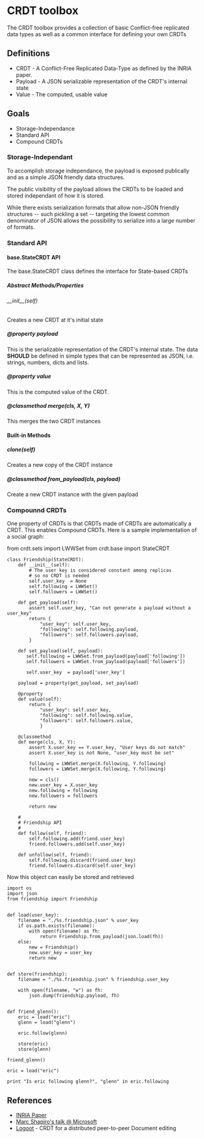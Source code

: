 # CRDT toolbox

The CRDT toolbox provides a collection of basic Conflict-free
replicated data types as well as a common interface for defining your
own CRDTs

## Definitions
* CRDT - A Conflict-Free Replicated Data-Type as defined by the INRIA paper.
* Payload - A JSON serializable representation of the CRDT's internal state
* Value - The computed, usable value

## Goals

* Storage-Independance
* Standard API
* Compound CRDTs

### Storage-Independant
To accomplish storage independance, the payload is exposed publically and as a simple JSON friendly data structures.

The public visibility of the payload allows the CRDTs to be loaded and stored independant of how it is stored.

While there exists serialization formats that allow non-JSON friendly structures -- such pickling a set -- targeting the lowest common denominator of JSON allows the possibility to serialize into a large number of formats.

### Standard API

#### base.StateCRDT API

The base.StateCRDT class defines the interface for State-based CRDTs

##### Abstract Methods/Properties

###### \_\_init\_\_(self)

Creates a new CRDT at it's initial state

##### @property payload
This is the serializable representation of the CRDT's internal state.  The data **SHOULD** be defined in simple types that can be represented as JSON, i.e. strings, numbers, dicts and lists.
 
##### @property value
This is the computed value of the CRDT.

##### @classmethod merge(cls, X, Y)
This merges the two CRDT instances

#### Built-in Methods

##### clone(self)
Creates a new copy of the CRDT instance

##### @classmethod from_payload(cls, payload)
Create a new CRDT instance with the given payload


### Compounnd CRDTs
One property of CRDTs is that CRDTs made of CRDTs are automatically a CRDT.  This enables Compound CRDTs.  Here is a sample implementation of a social graph:

from crdt.sets import LWWSet
    from crdt.base import StateCRDT
    
    
    class Friendship(StateCRDT):
        def __init__(self):
            # The user key is considered constant among replicas
            # so no CRDT is needed
            self.user_key  = None
            self.following = LWWSet()
            self.followers = LWWSet()
    
        def get_payload(self):
            assert self.user_key, "Can not generate a payload without a user_key"
            return {
                "user_key": self.user_key,
                "following": self.following.payload,
                "followers": self.followers.payload,
            }
    
        def set_payload(self, payload):
           self.following = LWWSet.from_payload(payload['following'])
           self.followers = LWWSet.from_payload(payload['followers'])
    
           self.user_key  = payload['user_key']
    
        payload = property(get_payload, set_payload)
    
        @property
        def value(self):
            return {
                "user_key": self.user_key,
                "following": self.following.value,
                "followers": self.followers.value,
                }
        
        @classmethod
        def merge(cls, X, Y):
            assert X.user_key == Y.user_key, "User keys do not match"
            assert X.user_key is not None, "user_key must be set"
    
            following = LWWSet.merge(X.following, Y.following)
            followers = LWWSet.merge(X.following, Y.following)
    
            new = cls()
            new.user_key = X.user_key
            new.following = following
            new.followers = followers
            
            return new
    
        #
        # Friendship API
        # 
        def follow(self, friend):
            self.following.add(friend.user_key)
            friend.followers.add(self.user_key)
    
        def unfollow(self, friend):
            self.following.discard(friend.user_key)
            friend.followers.discard(self.user_key)

Now this object can easily be stored and retrieved

    import os
    import json
    from friendship import Friendship
    
    
    def load(user_key):
        filename = "./%s.friendship.json" % user_key
        if os.path.exists(filename):
            with open(filename) as fh:
                return Friendship.from_payload(json.load(fh))
        else:
            new = Friendship()
            new.user_key = user_key
            return new
    
    
    def store(friendship):
        filename = "./%s.friendship.json" % friendship.user_key
    
        with open(filename, "w") as fh:
            json.dump(friendship.payload, fh)
        
    
    def friend_glenn():
        eric = load("eric")
        glenn = load("glenn")
    
        eric.follow(glenn)
    
        store(eric)
        store(glenn)
    
    friend_glenn()
    
    eric = load("eric")
    
    print "Is eric following glenn?", "glenn" in eric.following

## References
* [INRIA Paper](http://delicious.com/browsebar?urlmd5=964516bb26b35f9ebf0595d4eb870512&url=http://hal.archives-ouvertes.fr/docs/00/55/55/88/PDF/techreport.pdf)
* [Marc Shapiro's talk @ Microsoft](http://delicious.com/browsebar?urlmd5=02ee56037f8286e1cd81ba371ae8252c&url=http://research.microsoft.com/apps/video/dl.aspx?id=153540)
* [Logoot](http://delicious.com/browsebar?urlmd5=c7d1bfd700cba7552a34af19d5c6b94a&url=https://gforge.inria.fr/docman/view.php/1646/6393/weiss09.pdf) - CRDT for a distributed peer-to-peer Document editing
